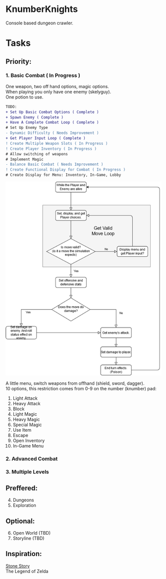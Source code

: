 # KnumberKnights
Console based dungeon crawler.


# Tasks
## Priority:
### 1. Basic Combat ( In Progress )
One weapon, two off hand options, magic options.  
When playing you only have one enemy (skelyguy).  
One potion to use. 

```diff
TODO:
+ Set Up Basic Combat Options ( Complete )
+ Spawn Enemy ( Complete )
+ Have A Complete Combat Loop ( Complete )
# Set Up Enemy Type
- Dynamic Difficulty ( Needs Improvement )
+ Get Player Input Loop ( Complete )
! Create Multiple Weapon Slots ( In Progress )
! Create Player Inventory ( In Progress )
# Allow switching of weapons
# Implement Magic
- Balance Basic Combat ( Needs Improvement )
! Create Functional Display for Combat ( In Progress )
# Create Display for Menu: Inventory, In-Game, Lobby
```

![Basic Combat Logic Loop](KK_CombatLoop.png)

A little menu, switch weapons from offhand (shield, sword, dagger).  
10 options, this restriction comes from 0-9 on the number (knumber) pad:
  1. Light Attack
  2. Heavy Attack
  3. Block
  4. Light Magic
  5. Heavy Magic
  6. Special Magic
  7. Use Item
  8. Escape
  9. Open Inventory
  0. In-Game Menu

### 2. Advanced Combat
### 3. Multiple Levels
## Preffered:
4. Dungeons
5. Exploration
## Optional:
6. Open World (TBD)
7. Storyline (TBD)

## Inspiration:
[Stone Story](https://store.steampowered.com/app/603390/Stone_Story_RPG/)  
The Legend of Zelda
